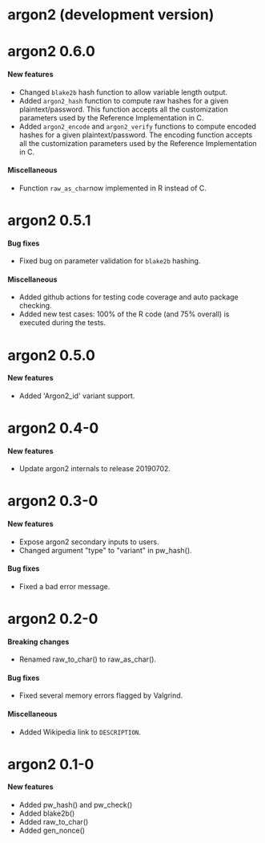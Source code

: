 # argon2 (development version)

# argon2 0.6.0
#### New features
* Changed `blake2b` hash function to allow variable length output.
* Added `argon2_hash` function to compute raw hashes for a given plaintext/password. This function 
accepts all the customization parameters used by the Reference Implementation in C.
* Added `argon2_encode` and `argon2_verify` functions to compute encoded hashes for a given 
plaintext/password. The encoding function accepts all the customization parameters used by the 
Reference Implementation in C.

#### Miscellaneous
* Function `raw_as_char`now implemented in R instead of C.


# argon2 0.5.1
#### Bug fixes
* Fixed bug on parameter validation for `blake2b` hashing.

#### Miscellaneous
* Added github actions for testing code coverage and auto package checking.
* Added new test cases: 100% of the R code (and 75% overall) is executed during the tests. 


# argon2 0.5.0
#### New features
* Added 'Argon2_id' variant support.


# argon2 0.4-0
#### New features
* Update argon2 internals to release 20190702.


# argon2 0.3-0
#### New features
* Expose argon2 secondary inputs to users. 
* Changed argument "type" to "variant" in pw_hash().

#### Bug fixes
* Fixed a bad error message.


# argon2 0.2-0
#### Breaking changes
* Renamed raw_to_char() to raw_as_char().

#### Bug fixes
* Fixed several memory errors flagged by Valgrind. 

#### Miscellaneous
* Added Wikipedia link to `DESCRIPTION`. 


# argon2 0.1-0
#### New features
* Added pw_hash() and pw_check() 
* Added blake2b() 
* Added raw_to_char() 
* Added gen_nonce()
